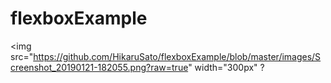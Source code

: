 # flexboxExample


<img src="https://github.com/HikaruSato/flexboxExample/blob/master/images/Screenshot_20190121-182055.png?raw=true" width="300px" ?

